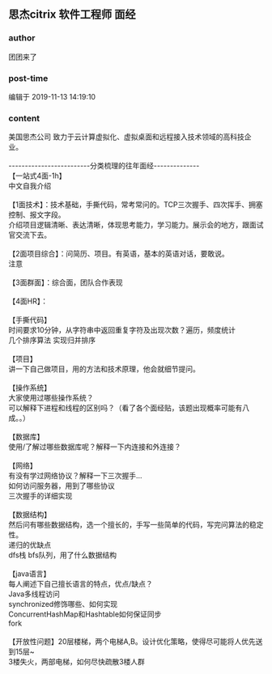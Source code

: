 ## 思杰citrix 软件工程师 面经
### author 
团团来了
### post-time 

编辑于  2019-11-13 14:19:10
### content 
<div class="post-topic-des nc-post-content">
 美国思杰公司 致力于云计算虚拟化、虚拟桌面和远程接入技术领域的高科技企业。
 <br/>
 <br/>
 -------------------------分类梳理的往年面经--------------
 <br/>
 【一站式4面-1h】
 <br/>
 中文自我介绍
 <br/>
 <br/>
 【1面技术】：技术基础，手撕代码，常考常问的。TCP三次握手、四次挥手、拥塞控制、报文字段。
 <br/>
 介绍项目逻辑清晰、表达清晰，体现思考能力，学习能力。展示会的地方，跟面试官交流下去。
 <br/>
 <br/>
 【2面项目综合】：问简历、项目。有英语，基本的英语对话，要敢说。
 <br/>
 注意
 <br/>
 <br/>
 【3面群面】：综合面，团队合作表现
 <br/>
 <br/>
 【4面HR】：
 <br/>
 <br/>
 【手撕代码】
 <br/>
 时间要求10分钟，从字符串中返回重复字符及出现次数？遍历，频度统计
 <br/>
 几个排序算法 实现归并排序
 <br/>
 <br/>
 【项目】
 <br/>
 讲一下自己做项目，用的方法和技术原理，他会就细节提问。
 <br/>
 <br/>
 【操作系统】
 <br/>
 大家使用过哪些操作系统？
 <br/>
 可以解释下进程和线程的区别吗？（看了各个面经贴，该题出现概率可能有八成。。）
 <br/>
 <br/>
 【数据库】
 <br/>
 使用/了解过哪些数据库呢？解释一下内连接和外连接？
 <br/>
 <br/>
 【网络】
 <br/>
 有没有学过网络协议？解释一下三次握手...
 <br/>
 如何访问服务器，用到了哪些协议
 <br/>
 三次握手的详细实现
 <br/>
 <br/>
 【数据结构】
 <br/>
 然后问有哪些数据结构，选一个擅长的，手写一些简单的代码，写完问算法的稳定性。
 <br/>
 递归的优缺点
 <br/>
 dfs栈 bfs队列，用了什么数据结构
 <br/>
 <br/>
 【java语言】
 <br/>
 每人阐述下自己擅长语言的特点，优点/缺点？
 <br/>
 Java多线程访问
 <br/>
 synchronized修饰哪些、如何实现
 <br/>
 ConcurrentHashMap和Hashtable如何保证同步
 <br/>
 fork
 <br/>
 <br/>
 【开放性问题】20层楼梯，两个电梯A,B。设计优化策略，使得尽可能将人优先送到15层~
 <br/>
 3楼失火，两部电梯，如何尽快疏散3楼人群
 <br/>
 <div>
  <br/>
 </div>
</div>
